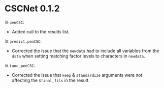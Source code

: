 # CSCNet 0.1.2

In `penCSC`:

* Added call to the results list.

In `predict.penCSC`:

* Corrected the issue that the `newdata` had to include all variables from the `data` when setting matching factor levels to characters in `newdata`.

In `tune_penCSC`:

* Corrected the issue that `keep` & `standardize` arguments were not affecting the `$final_fits` in the result.

